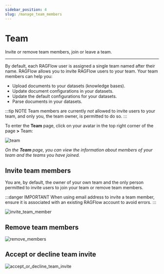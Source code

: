 ```yaml
---
sidebar_position: 4
slug: /manage_team_members
---
```


# Team

Invite or remove team members, join or leave a team.

---

By default, each RAGFlow user is assigned a single team named after their name. RAGFlow allows you to invite RAGFlow users to your team. Your team members can help you:

- Upload documents to your datasets (knowledge bases).
- Update document configurations in your datasets.
- Update the default configurations for your datasets.
- Parse documents in your datasets.

:::tip NOTE
Team members are currently *not* allowed to invite users to your team, and only you, the team owner, is permitted to do so.
:::

To enter the **Team** page, click on your avatar in the top right corner of the page **>** Team:

![team](https://github.com/user-attachments/assets/0eac2503-26bc-4568-b3f2-bcd84069a07a)

_On the **Team** page, you can view the information about members of your team and the teams you have joined._

## Invite team members

You are, by default, the owner of your own team and the only person permitted to invite users to join your team or remove team members.

:::danger IMPORTANT
When using email address to invite a team member, ensure it is associated with an existing RAGFlow account to avoid errors.
:::

![invite_team_member](https://github.com/user-attachments/assets/d85b55c3-7e86-4f04-a414-ca18a9ee8963)

## Remove team members

![remove_members](https://github.com/user-attachments/assets/5c1a6ab5-8862-47a0-ad09-77fe88866508)

## Accept or decline team invite

![accept_or_decline_team_invite](https://github.com/user-attachments/assets/6a2cb61f-03d5-4423-9ed1-71df97ff4114)
